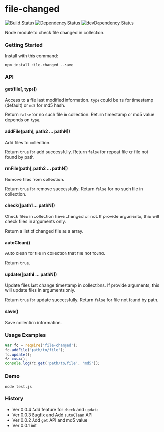 # file-changed

[![Build Status](https://travis-ci.org/poppinlp/file-changed.png?branch=master)](https://travis-ci.org/poppinlp/file-changed)
[![Dependency Status](https://david-dm.org/poppinlp/file-changed.svg)](https://david-dm.org/poppinlp/file-changed)
[![devDependency Status](https://david-dm.org/poppinlp/file-changed/dev-status.svg)](https://david-dm.org/poppinlp/file-changed#info=devDependencies)

Node module to check file changed in collection.

### Getting Started

Install with this command:

```shell
npm install file-changed --save
```

### API

#### get(file[, type])

Access to a file last modified information. `type` could be `ts` for timestamp (default) or `md5` for md5 hash.

Return `false` for no such file in collection. Return timestamp or md5 value depends on `type`.

#### addFile(path[, path2 ... pathN])

Add files to collection.

Return `true` for add successfully. Return `false` for repeat file or file not found by path.

#### rmFile(path[, path2 ... pathN])

Remove files from collection.

Return `true` for remove successfully. Return `false` for no such file in collection.

#### check([path1 ... pathN])

Check files in collection have changed or not. If provide arguments, this will check files in arguments only.

Return a list of changed file as a array.

#### autoClean()

Auto clean for file in collection that file not found.

Return `true`.

#### update([path1 ... pathN])

Update files last change timestamp in collections. If provide arguments, this will update files in arguments only.

Return `true` for update successfully. Return `false` for file not found by path.

#### save()

Save collection information.

### Usage Examples

```js
var fc = require('file-changed');
fc.addFile('path/to/file');
fc.update();
fc.save();
console.log(fc.get('path/to/file', 'md5'));
```

### Demo

```shell
node test.js
```

### History

- Ver 0.0.4 Add feature for `check` and `update`
- Ver 0.0.3 Bugfix and Add `autoClean` API
- Ver 0.0.2 Add `get` API and md5 value
- Ver 0.0.1 init

